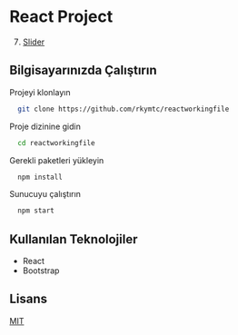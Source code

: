 # React Project

7. [Slider](https://react-working-file-7.netlify.app/)


## Bilgisayarınızda Çalıştırın

Projeyi klonlayın

```bash
  git clone https://github.com/rkymtc/reactworkingfile
```

Proje dizinine gidin

```bash
  cd reactworkingfile
```

Gerekli paketleri yükleyin

```bash
  npm install
```

Sunucuyu çalıştırın

```bash
  npm start
```

  
## Kullanılan Teknolojiler

- React
- Bootstrap


 
## Lisans

[MIT](https://choosealicense.com/licenses/mit/)
